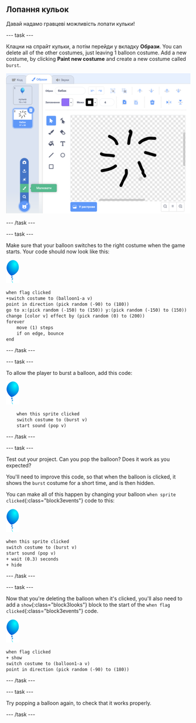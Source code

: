## Лопання кульок

Давай надамо гравцеві можливість лопати кульки!

--- task ---

Клацни на спрайт кульки, а потім перейди у вкладку **Образи**. You can delete all of the other costumes, just leaving 1 balloon costume. Add a new costume, by clicking **Paint new costume** and create a new costume called `burst`.

![balloon costume called burst](images/balloons-costume.png)

--- /task ---

--- task ---

Make sure that your balloon switches to the right costume when the game starts. Your code should now look like this:

![balloon sprite](images/balloon-sprite.png)

```blocks3
when flag clicked
+switch costume to (balloon1-a v)
point in direction (pick random (-90) to (180))
go to x:(pick random (-150) to (150)) y:(pick random (-150) to (150))
change [color v] effect by (pick random (0) to (200))
forever
    move (1) steps
    if on edge, bounce
end
```

--- /task ---

--- task ---

To allow the player to burst a balloon, add this code:

![balloon sprite](images/balloon-sprite.png)

```blocks3
    when this sprite clicked
    switch costume to (burst v)
    start sound (pop v)
```

--- /task ---

--- task ---

Test out your project. Can you pop the balloon? Does it work as you expected?

You'll need to improve this code, so that when the balloon is clicked, it shows the `burst` costume for a short time, and is then hidden.

You can make all of this happen by changing your balloon `when sprite clicked`{:class="block3events"} code to this:

![balloon sprite](images/balloon-sprite.png)

```blocks3
when this sprite clicked
switch costume to (burst v)
start sound (pop v)
+ wait (0.3) seconds
+ hide
```

--- /task ---

--- task ---

Now that you're deleting the balloon when it's clicked, you'll also need to add a `show`{:class="block3looks"} block to the start of the `when flag clicked`{:class="block3events"} code.

![balloon sprite](images/balloon-sprite.png)

```blocks3
when flag clicked
+ show
switch costume to (balloon1-a v)
point in direction (pick random (-90) to (180))
```

--- /task ---

--- task ---

Try popping a balloon again, to check that it works properly.

--- /task ---
